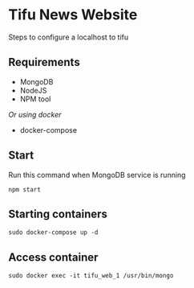# Tifu News Website
Steps to configure a localhost to tifu

## Requirements

* MongoDB
* NodeJS
* NPM tool

*Or using docker*

* docker-compose

## Start
Run this command when MongoDB service is running

`npm start`

## Starting containers

`sudo docker-compose up -d`

## Access container
`sudo docker exec -it tifu_web_1 /usr/bin/mongo`
